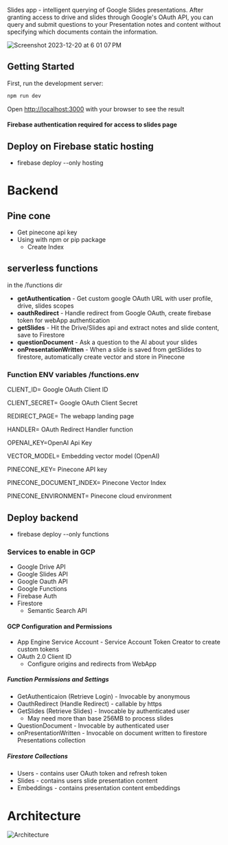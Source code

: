 Slides app - intelligent querying of Google Slides presentations. After granting access to drive and slides through Google's OAuth API, you can query and submit questions to your Presentation notes and content without specifying which documents contain the information.

![Screenshot 2023-12-20 at 6 01 07 PM](https://github.com/ricardolx/slides-app/assets/37557051/9f10c566-328b-4c44-a97c-cae76b5c7fee)

## Getting Started

First, run the development server:

```bash
npm run dev
```

Open [http://localhost:3000](http://localhost:3000) with your browser to see the result

#### Firebase authentication required for access to slides page

## Deploy on Firebase static hosting

- firebase deploy --only hosting

# Backend 

## Pine cone

- Get pinecone api key
- Using with npm or pip package
   - Create Index 

## serverless functions

in the /functions dir
- **getAuthentication** - Get custom google OAuth URL with user profile, drive, slides scopes
- **oauthRedirect** - Handle redirect from Google OAuth, create firebase token for webApp authentication
- **getSlides** - Hit the Drive/Slides api and extract notes and slide content, save to Firestore
- **questionDocument** - Ask a question to the AI about your slides
- **onPresentationWritten** - When a slide is saved from getSlides to firestore, automatically create vector and store in Pinecone

### Function ENV variables /functions.env
CLIENT_ID= Google OAuth Client ID

CLIENT_SECRET= Google OAuth Client Secret

REDIRECT_PAGE= The webapp landing page

HANDLER= OAuth Redirect Handler function

OPENAI_KEY=OpenAI Api Key

VECTOR_MODEL= Embedding vector model (OpenAI)

PINECONE_KEY= Pinecone API key

PINECONE_DOCUMENT_INDEX= Pinecone Vector Index

PINECONE_ENVIRONMENT= Pinecone cloud environment

## Deploy backend

- firebase deploy --only functions

### Services to enable in GCP
- Google Drive API
- Google Slides API
- Google Oauth API
- Google Functions
- Firebase Auth
- Firestore
  - Semantic Search API
#### GCP Configuration and Permissions
- App Engine Service Account - Service Account Token Creator to create custom tokens
- OAuth 2.0 Client ID
   - Configure origins and redirects from WebApp
##### Function Permissions and Settings
- GetAuthenticaion (Retrieve Login) - Invocable by anonymous
- OauthRedirect (Handle Redirect) - callable by https
- GetSlides (Retrieve Slides) - Invocable by authenticated user
   - May need more than base 256MB to process slides
- QuestionDocument - Invocable by authenticated user
- onPresentationWritten - Invocable on document written to firestore Presentations collection
##### Firestore Collections
- Users - contains user OAuth token and refresh token
- Slides - contains users slide presentation content
- Embeddings - contains presentation content embeddings
  
# Architecture

![Architecture](https://github.com/ricardolx/slides-app/assets/37557051/ebcc5eac-f259-4750-8b36-33460eb80860)

